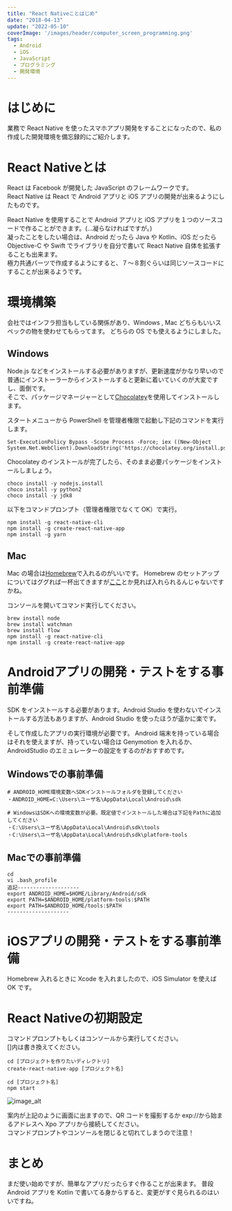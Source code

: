 ```yaml
---
title: "React Nativeことはじめ"
date: "2018-04-13"
update: "2022-05-10"
coverImage: '/images/header/computer_screen_programming.png'
tags: 
  - Android
  - iOS
  - JavaScript
  - プログラミング
  - 開発環境
---
```

# はじめに
業務で React Native を使ったスマホアプリ開発をすることになったので、私の作成した開発環境を備忘録的にご紹介します。

# React Nativeとは
React は Facebook が開発した JavaScript のフレームワークです。  
React Native は React で Android アプリと iOS アプリの開発が出来るようにしたものです。

React Native を使用することで Android アプリと iOS アプリを１つのソースコードで作ることができます。(…凝らなければですが。)  
凝ったことをしたい場合は、Android だったら Java や Kotlin、iOS だったら Objective-C や Swift でライブラリを自分で書いて React Native 自体を拡張することも出来ます。  
極力共通パーツで作成するようにすると、７～８割ぐらいは同じソースコードにすることが出来るようです。

# 環境構築
会社ではインフラ担当もしている関係があり、Windows , Mac どちらもいいスペックの物を使わせてもらってます。
どちらの OS でも使えるようにしました。
## Windows
Node.js などをインストールする必要がありますが、更新速度がかなり早いので普通にインストーラーからインストールすると更新に着いていくのが大変ですし、面倒です。  
そこで、パッケージマネージャーとして[Chocolatey](https://chocolatey.org/)を使用してインストールします。

スタートメニューから PowerShell を管理者権限で起動し下記のコマンドを実行します。
```
Set-ExecutionPolicy Bypass -Scope Process -Force; iex ((New-Object System.Net.WebClient).DownloadString('https://chocolatey.org/install.ps1'))
```
Chocolatey のインストールが完了したら、そのまま必要パッケージをインストールしましょう。
```
choco install -y nodejs.install
choco install -y python2
choco install -y jdk8
```
以下をコマンドプロンプト（管理者権限でなくて OK）で実行。
```
npm install -g react-native-cli
npm install -g create-react-native-app
npm install -g yarn
```

## Mac
Mac の場合は[Homebrew](https://brew.sh/index_ja.html)で入れるのがいいです。
Homebrew のセットアップについてはググれば一杯出てきますが[ここ](https://qiita.com/balius_1064/items/ac7dff5ef10eaf69996f)とか見れば入れられるんじゃないですかね。

コンソールを開いてコマンド実行してください。
```
brew install node
brew install watchman
brew install flow
npm install -g react-native-cli
npm install -g create-react-native-app
```

# Androidアプリの開発・テストをする事前準備
SDK をインストールする必要があります。Android Studio を使わないでインストールする方法もありますが、Android Studio を使ったほうが遥かに楽です。

そして作成したアプリの実行環境が必要です。
Android 端末を持っている場合はそれを使えますが、持っていない場合は Genymotion を入れるか、AndroidStudio のエミュレーターの設定をするのがおすすめです。

## Windowsでの事前準備
```
# ANDROID_HOME環境変数へSDKインストールフォルダを登録してください
・ANDROID_HOME=C:\Users\ユーザ名\AppData\Local\Android\sdk

# WindowsはSDKへの環境変数が必要。既定値でインストールした場合は下記をPathに追加してください
・C:\Users\ユーザ名\AppData\Local\Android\sdk\tools
・C:\Users\ユーザ名\AppData\Local\Android\sdk\platform-tools
```

## Macでの事前準備
```
cd
vi .bash_profile
追記--------------------
export ANDROID_HOME=$HOME/Library/Android/sdk
export PATH=$ANDROID_HOME/platform-tools:$PATH
export PATH=$ANDROID_HOME/tools:$PATH
--------------------
```

# iOSアプリの開発・テストをする事前準備
Homebrew 入れるときに Xcode を入れましたので、iOS Simulator を使えば OK です。

# React Nativeの初期設定
コマンドプロンプトもしくはコンソールから実行してください。  
[]内は書き換えてください。
```
cd [プロジェクトを作りたいディレクトリ]
create-react-native-app [プロジェクト名]

cd [プロジェクト名]
npm start
```

![image_alt](/images/development-0002/prompt.png)

案内が上記のように画面に出ますので、QR コードを撮影するか exp://から始まるアドレスへ Xpo アプリから接続してください。  
コマンドプロンプトやコンソールを閉じると切れてしまうので注意！

# まとめ
まだ使い始めですが、簡単なアプリだったらすぐ作ることが出来ます。
普段 Android アプリを Kotlin で書いてる身からすると、変更がすぐ見られるのはいいですね。
